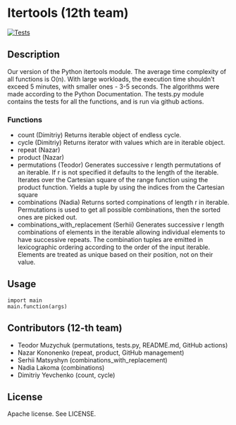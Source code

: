 # Itertools (12th team)
[![Tests](https://github.com/nazar12314/Discrete-Math-project/actions/workflows/test.yml/badge.svg)](https://github.com/nazar12314/Discrete-Math-project/actions/workflows/test.yml)
## Description
Our version of the Python itertools module.
The average time complexity of all functions is O(n).
With large workloads, the execution time shouldn't exceed 5 minutes, with smaller ones - 3-5 seconds.
The algorithms were made according to the Python Documentation.
The tests.py module contains the tests for all the functions, and is run via github actions.
### Functions
- count (Dimitriy)
Returns iterable object of endless cycle.
- cycle (Dimitriy)
Returns iterator with values which are in iterable object.
- repeat (Nazar)
- product (Nazar)
- permutations (Teodor)
  Generates successive r length permutations of an iterable.
  If r is not specified it defaults to the length of the iterable.
  Iterates over the Cartesian square of the range function using the product function.
  Yields a tuple by using the indices from the Cartesian square
- combinations (Nadia)
  Returns sorted compinations of length r in iterable.
  Permutations is used to get all possible combinations, then the sorted ones are picked out.
- combinations_with_replacement (Serhii)
  Generates successive r length combinations of elements in the iterable allowing individual elements to have successive repeats.
  The combination tuples are emitted in lexicographic ordering according to the order of the input iterable.
  Elements are treated as unique based on their position, not on their value.
## Usage 
    import main
    main.function(args)
## Contributors (12-th team)
- Teodor Muzychuk (permutations, tests.py, README.md, GitHub actions)
- Nazar Kononenko (repeat, product, GitHub management)
- Serhii Matsyshyn (combinations_with_replacement)
- Nadia Lakoma (combinations)
- Dimitriy Yevchenko (count, cycle)
## License
Apache license. See LICENSE.
